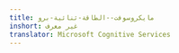 ```yaml
---
title: مايكروسوفت--الطاقة-ثنائية-برو
inshort: غير معرف
translator: Microsoft Cognitive Services
---
```




